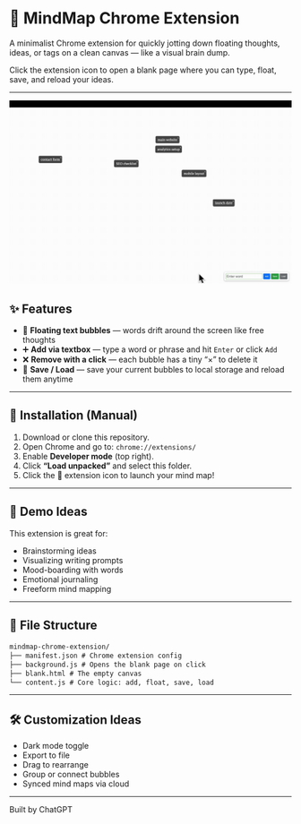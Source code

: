 # 🧠 MindMap Chrome Extension

A minimalist Chrome extension for quickly jotting down floating thoughts, ideas, or tags on a clean canvas — like a visual brain dump.

Click the extension icon to open a blank page where you can type, float, save, and reload your ideas.

---

![demo](demo.gif)

## ✨ Features

- 📌 **Floating text bubbles** — words drift around the screen like free thoughts
- ➕ **Add via textbox** — type a word or phrase and hit `Enter` or click `Add`
- ❌ **Remove with a click** — each bubble has a tiny “×” to delete it
- 💾 **Save / Load** — save your current bubbles to local storage and reload them anytime

---

## 🚀 Installation (Manual)

1. Download or clone this repository.
2. Open Chrome and go to: `chrome://extensions/`
3. Enable **Developer mode** (top right).
4. Click **“Load unpacked”** and select this folder.
5. Click the 🧠 extension icon to launch your mind map!

---

## 🎥 Demo Ideas

This extension is great for:

- Brainstorming ideas  
- Visualizing writing prompts  
- Mood-boarding with words  
- Emotional journaling  
- Freeform mind mapping

---

## 📂 File Structure

```
mindmap-chrome-extension/
├── manifest.json # Chrome extension config
├── background.js # Opens the blank page on click
├── blank.html # The empty canvas
└── content.js # Core logic: add, float, save, load
```

---

## 🛠️ Customization Ideas

- Dark mode toggle
- Export to file
- Drag to rearrange
- Group or connect bubbles
- Synced mind maps via cloud

---

Built by ChatGPT